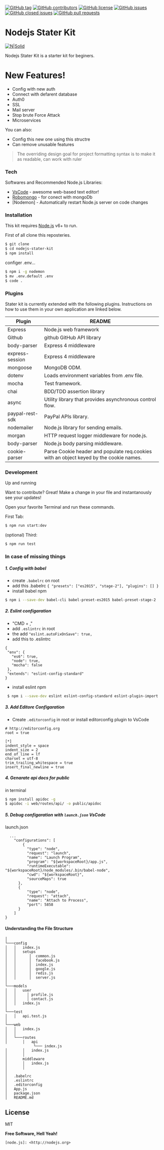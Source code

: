 [![GitHub tag](https://img.shields.io/github/tag/thuyiya/nodejs-api-starter.svg?style=flat-square)](https://github.com/thuyiya/nodejs-api-starter/tags)
[![GitHub contributors](https://img.shields.io/github/contributors/thuyiya/nodejs-api-starter.svg?style=flat-square)](https://github.com/thuyiya/nodejs-api-starter/contributors)
[![GitHub license](https://img.shields.io/badge/license-MIT-blue.svg?style=flat-square)](https://raw.githubusercontent.com/thuyiya/nodejs-api-starter/master/LICENSE)
[![GitHub issues](https://img.shields.io/github/issues/thuyiya/nodejs-api-starter.svg?style=flat-square)](https://github.com/thuyiya/nodejs-api-starter/issues)
[![GitHub closed issues](https://img.shields.io/github/issues-closed/thuyiya/nodejs-api-starter.svg?style=flat-square)](https://github.com/thuyiya/nodejs-api-starter/issues-closed)
[![GitHub pull requests](https://img.shields.io/github/issues-pr/thuyiya/nodejs-api-starter.svg?style=flat-square)](https://github.com/thuyiya/nodejs-api-starter/issues-pr)

# Nodejs Stater Kit

[![N|Solid](https://cldup.com/QHVAB_xBFk.png)](https://nodesource.com/products/nsolid)

Nodejs Stater Kit is a starter kit for beginers.

# New Features!

  - Config with new auth
  - Connect with defarent database
  - Auth0
  - SSL
  - Mail server
  - Stop brute Force Attack
  - Microservices

You can also:
  - Config this new one using this structre
  - Can remove unusable features

> The overriding design goal for project formatting syntax is to make it as readable, can work with ruler

### Tech

Softwares and Recommended Node.js Libraries:

* [VsCode](https://code.visualstudio.com/) - awesome web-based text editor!
* [Robomongo](https://robomongo.org/) - for conect with mongoDb
* [Nodemon] - Automatically restart Node.js server on code changes

### Installation

This kit requires [Node.js](https://nodejs.org/) v6+ to run.

First of all clone this reposteries.

```sh
$ git clone 
$ cd nodejs-stater-kit
$ npm install
```

configer .env...

```sh
$ npm i -g nodemon
$ mv .env.default .env
$ code .
```

### Plugins

Stater kit is currently extended with the following plugins. Instructions on how to use them in your own application are linked below.

| Plugin | README |
| ------ | ------ |
| Express | Node.js web framework |
| Github | github	GitHub API library |
| body-parser | Express 4 middleware |
| express-session | Express 4 middleware |
| mongoose | MongoDB ODM. |
| dotenv | Loads environment variables from .env file. |
| mocha | Test framework. |
| chai | BDD/TDD assertion library |
| async | Utility library that provides asynchronous control flow. |
| paypal-rest-sdk | PayPal APIs library. |
| nodemailer | Node.js library for sending emails. |
| morgan | HTTP request logger middleware for node.js. |
| body-parser | Node.js body parsing middleware. |
| cookie-parser | Parse Cookie header and populate req.cookies with an object keyed by the cookie names. |


### Development

Up and running

Want to contribute? Great!
Make a change in your file and instantanously see your updates!

Open your favorite Terminal and run these commands.

First Tab:
```sh
$ npm run start:dev
```

(optional) Third:
```sh
$ npm run test
```

### In case of missing things

##### 1. Config with babel

 - create `.babelrc` on root
 - add this .babelrc
 `
  {
    "presets": ["es2015", "stage-2"],
    "plugins": []
  }
 `
 - install babel npm
```sh
$ npm i --save-dev babel-cli babel-preset-es2015 babel-preset-stage-2
```

##### 2. Eslint configaration

 - "CMD + ,"
 - add `.eslintrc` in root
 - the add `"eslint.autoFixOnSave": true,`
 - add this to .eslintrc
 ```
 {
  "env": {
    "es6": true,
    "node": true,
    "mocha": false
  },
  "extends": "eslint-config-standard"
}
 ```
 - install eslint npm
 ```sh
  $ npm i --save-dev eslint eslint-config-standard eslint-plugin-import eslint-plugin-node eslint-plugin-promise eslint-plugin-standard
```

##### 3. Add Editore Configaration

 - Create `.editorconfig` in root or install editorconfig plugin to VsCode
 ```
 # http://editorconfig.org
root = true

[*]
indent_style = space
indent_size = 2
end_of_line = lf
charset = utf-8
trim_trailing_whitespace = true
insert_final_newline = true
 ```


##### 4. Genarate api docs for public
in terminal
  ```sh
  $ npm install apidoc -g
  $ apidoc -i web/routes/api/ -o public/apidoc
  ```

##### 5. Debug configaration with `launch.json` VsCode

launch.json
```
  ...
    "configurations": [
        {
          "type": "node",
          "request": "launch",
          "name": "Launch Program",
          "program": "${workspaceRoot}/app.js",
          "runtimeExecutable": "${workspaceRoot}/node_modules/.bin/babel-node",
          "cwd": "${workspaceRoot}",
          "sourceMaps": true
      },
      {
          "type": "node",
          "request": "attach",
          "name": "Attach to Process",
          "port": 5858
      }
    ]
}
```

#### Understanding the File Structure
```
│
└───config
│   │   index.js
│   │   setups
│   │      │  common.js
│   │      │  facebook.js
│   │      │  index.js
│   │      │  google.js
│   │      │  redis.js
│   │      │  server.js
│
└───models
│   │   user
│   │     │ profile.js
│   │     │ contact.js
│   │   index.js
│
└───test
│   │   api.test.js
│
└───web
│   │   index.js
│   │
│   └───routes
│       │   api
             └─── index.js
│       │   index.js
│       │
│       middleware
│       │   index.js
│       │
│
│   .babelrc
│   .eslintrc
│   .editorconfig
│   App.js
│   package.json
│   README.md
```

License
----

MIT


**Free Software, Hell Yeah!**

[//]: # (Thank any one who love to support)

    [node.js]: <http://nodejs.org>